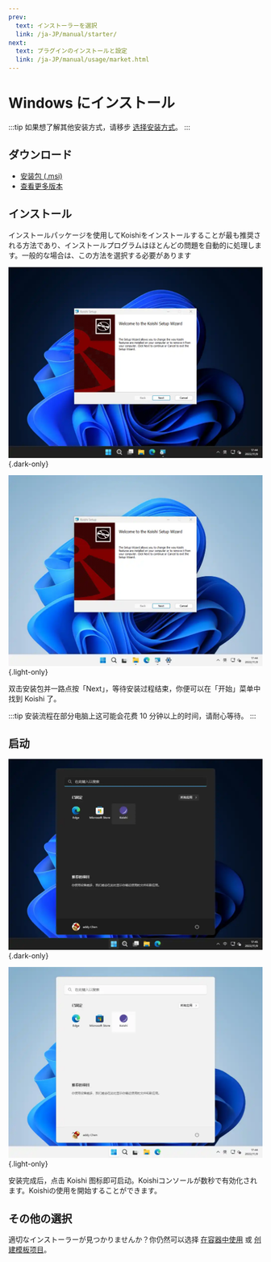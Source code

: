 ```yaml
---
prev:
  text: インストーラーを選択
  link: /ja-JP/manual/starter/
next:
  text: プラグインのインストールと設定
  link: /ja-JP/manual/usage/market.html
---
```


# Windows にインストール

:::tip
如果想了解其他安装方式，请移步 [选择安装方式](./index.md)。
:::

## ダウンロード

- [安装包 (.msi)](https://k.ilharp.cc/win.msi)
- [查看更多版本](https://github.com/koishijs/koishi-desktop/releases)

## インストール

インストールパッケージを使用してKoishiをインストールすることが最も推奨される方法であり、インストールプログラムはほとんどの問題を自動的に処理します。一般的な場合は、この方法を選択する必要があります

![msi-installer](/manual/windows/msi-installer-dark.webp) {.dark-only}

![msi-installer](/manual/windows/msi-installer-light.webp) {.light-only}

双击安装包并一路点按「Next」，等待安装过程结束，你便可以在「开始」菜单中找到 Koishi 了。

:::tip
安装流程在部分电脑上这可能会花费 10 分钟以上的时间，请耐心等待。
:::

## 启动

![start-menu](/manual/windows/start-menu-dark.webp) {.dark-only}

![start-menu](/manual/windows/start-menu-light.webp) {.light-only}

安装完成后，点击 Koishi 图标即可启动。Koishiコンソールが数秒で有効化されます。Koishiの使用を開始することができます。

## その他の選択

適切なインストーラーが見つかりませんか？你仍然可以选择 [在容器中使用](./docker.md) 或 [创建模板项目](./boilerplate.md)。
